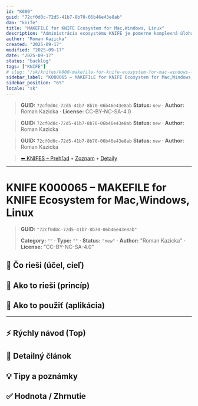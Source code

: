 ```yaml
---
id: "K000"
guid: "72cf0d0c-72d5-41b7-8b70-06b46e43e8ab"
dao: "knife"
title: "MAKEFILE for KNIFE Ecosystem for Mac,Windows, Linux"
description: "Administrácia ecosystému KNIFE je pomerne komplexná úloha. Framework podporuje MacOS, Windows a Linux. MAKEFIEL umožňuje administráciu z jedného miesta."
author: "Roman Kazicka"
created: "2025-09-17"
modified: "2025-09-17"
date: "2025-09-17"
status: "backlog"
tags: ["KNIFE"]
# slug: "/sk/knifes/k000-makefile-for-knife-ecosystem-for-mac-windows-linux"
sidebar_label: "K000065 – MAKEFILE for KNIFE Ecosystem for Mac,Windows, Linux"
sidebar_position: "65"
locale: "sk"
---
```

<!-- body:start -->

<!-- fm-visible: start -->
> **GUID:** `72cf0d0c-72d5-41b7-8b70-06b46e43e8ab`
> **Status:** `new` · **Author:** Roman Kazicka · **License:** CC-BY-NC-SA-4.0
<!-- fm-visible: end -->
<!-- body:start -->

<!-- fm-visible: start -->
> **GUID:** `72cf0d0c-72d5-41b7-8b70-06b46e43e8ab`
> **Status:** `new` · **Author:** Roman Kazicka
<!-- fm-visible: end -->
<!-- body:start -->

<!-- fm-visible: start -->
> **GUID:** `72cf0d0c-72d5-41b7-8b70-06b46e43e8ab`
> **Status:** `new` · **Author:** Roman Kazicka
<!-- fm-visible: end -->
<!-- body:start -->

<!-- nav:knifes -->
> [⬅ KNIFES – Prehľad](../overview.md) • [Zoznam](../KNIFE_Overview_List.md) • [Detaily](../KNIFE_Overview_Details.md)
---
# KNIFE K000065 – MAKEFILE for KNIFE Ecosystem for Mac,Windows, Linux
<!-- fm-visible: start -->

> **GUID:** `"72cf0d0c-72d5-41b7-8b70-06b46e43e8ab"`
>   
> **Category:** `""` · **Type:** `""` · **Status:** `"new"` · **Author:** "Roman Kazicka" · **License:** "CC-BY-NC-SA-4.0"
<!-- fm-visible: end -->


## 🎯 Čo rieši (účel, cieľ)

## 🧩 Ako to rieši (princíp)

## 🧪 Ako to použiť (aplikácia)

---

## ⚡ Rýchly návod (Top)

## 📜 Detailný článok

## 💡 Tipy a poznámky

## ✅ Hodnota / Zhrnutie
